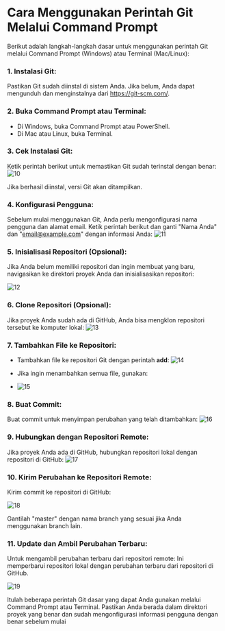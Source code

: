 
# Cara Menggunakan Perintah Git Melalui Command Prompt
Berikut adalah langkah-langkah dasar untuk menggunakan perintah Git melalui Command Prompt (Windows) atau Terminal (Mac/Linux):
### 1. Instalasi Git:
Pastikan Git sudah diinstal di sistem Anda. Jika belum, Anda dapat mengunduh dan menginstalnya dari https://git-scm.com/.
### 2. Buka Command Prompt atau Terminal:
- Di Windows, buka Command Prompt atau PowerShell.
- Di Mac atau Linux, buka Terminal.
### 3. Cek Instalasi Git:
Ketik perintah berikut untuk memastikan Git sudah terinstal dengan benar:
![10](https://github.com/nrlya18/GitHub/assets/156055620/981efe94-b77f-476c-b91e-79d2a1353557)

Jika berhasil diinstal, versi Git akan ditampilkan.
### 4. Konfigurasi Pengguna:
Sebelum mulai menggunakan Git, Anda perlu mengonfigurasi nama pengguna dan alamat email. Ketik perintah berikut dan ganti "Nama Anda" dan "email@example.com" dengan informasi Anda:
![11](https://github.com/nrlya18/GitHub/assets/156055620/05a8c100-767e-499c-92ea-19ab7baa14eb)
### 5. Inisialisasi Repositori (Opsional):
Jika Anda belum memiliki repositori dan ingin membuat yang baru, navigasikan ke direktori proyek Anda dan inisialisasikan repositori:

![12](https://github.com/nrlya18/GitHub/assets/156055620/0bd2e67b-e054-4f37-9801-ceb1fc2108e8)
### 6. Clone Repositori (Opsional):
Jika proyek Anda sudah ada di GitHub, Anda bisa mengklon repositori tersebut ke komputer lokal:
![13](https://github.com/nrlya18/GitHub/assets/156055620/6c8bcc6e-17a2-4041-b21e-50c8c8e1bfbd)

### 7. Tambahkan File ke Repositori:
- Tambahkan file ke repositori Git dengan perintah **add**:
  ![14](https://github.com/nrlya18/GitHub/assets/156055620/4b9ca2ba-9f18-4e44-b1d7-2efa7ae4f940)
  
- Jika ingin menambahkan semua file, gunakan:
- 
  ![15](https://github.com/nrlya18/GitHub/assets/156055620/26625661-7ec8-4208-ad5b-0c8e2424ab13)
### 8. Buat Commit:
Buat commit untuk menyimpan perubahan yang telah ditambahkan:
![16](https://github.com/nrlya18/GitHub/assets/156055620/b1b5a558-86d7-460e-96c3-0a61c5688aeb)

### 9. Hubungkan dengan Repositori Remote:
Jika proyek Anda ada di GitHub, hubungkan repositori lokal dengan repositori di GitHub:
![17](https://github.com/nrlya18/GitHub/assets/156055620/7d66d2bb-f148-4b36-b2f2-b3db5ac7cfb8)

### 10. Kirim Perubahan ke Repositori Remote:
Kirim commit ke repositori di GitHub:

![18](https://github.com/nrlya18/GitHub/assets/156055620/dc72c368-5e41-4041-ad30-165291ee7241)

Gantilah "master" dengan nama branch yang sesuai jika Anda menggunakan branch lain.

### 11. Update dan Ambil Perubahan Terbaru:
Untuk mengambil perubahan terbaru dari repositori remote:
Ini memperbarui repositori lokal dengan perubahan terbaru dari repositori di GitHub.

![19](https://github.com/nrlya18/GitHub/assets/156055620/8a26205d-f599-4227-95f2-8a3879373e3c)

Itulah beberapa perintah Git dasar yang dapat Anda gunakan melalui Command Prompt atau Terminal. Pastikan Anda berada dalam direktori proyek yang benar dan sudah mengonfigurasi informasi pengguna dengan benar sebelum mulai 
